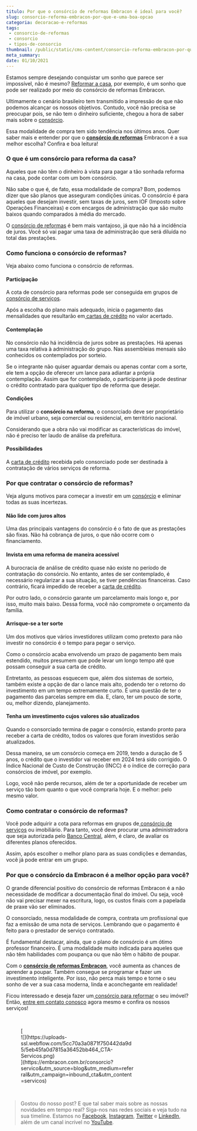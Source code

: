 ```yaml
---
titulo: Por que o consórcio de reformas Embracon é ideal para você?
slug: consorcio-reforma-embracon-por-que-e-uma-boa-opcao
categoria: decoracao-e-reformas
tags:
 - consorcio-de-reformas
 - consorcio
 - tipos-de-consorcio
thumbnail: /public/static/cms-content/consorcio-reforma-embracon-por-que-e-uma-boa-opcao.jpg
meta_summary: 
date: 01/10/2021
---
```

Estamos sempre desejando conquistar um sonho que parece ser impossível, não é mesmo? [Reformar a casa](https://www.embracon.com.br/blog/quando-e-por-que-reformar-a-sua-casa-saiba-aqui), por exemplo, é um sonho que pode ser realizado por meio do consórcio de reformas Embracon.

Ultimamente o cenário brasileiro tem transmitido a impressão de que não podemos alcançar os nossos objetivos. Contudo, você não precisa se preocupar pois, se não tem o dinheiro suficiente, chegou a hora de saber mais sobre o [consórcio](http://embracon.com.br/consorcio-servicos).

Essa modalidade de compra tem sido tendência nos últimos anos. Quer saber mais e entender por que o [**consórcio de reformas**](https://www.youtube.com/watch?v=-FO8uWuI4xY) Embracon é a sua melhor escolha? Confira e boa leitura!

### O que é um consórcio para reforma da casa?

Aqueles que não têm o dinheiro à vista para pagar a tão sonhada reforma na casa, pode contar com um bom consórcio.

Não sabe o que é, de fato, essa modalidade de compra? Bom, podemos dizer que são planos que asseguram condições únicas. O consórcio é para aqueles que desejam investir, sem taxas de juros, sem IOF (Imposto sobre Operações Financeiras) e com encargos de administração que são muito baixos quando comparados à média do mercado.

O [consórcio de reformas](https://www.embracon.com.br/blog/quando-e-por-que-reformar-a-sua-casa-saiba-aqui) é bem mais vantajoso, já que não há a incidência de juros. Você só vai pagar uma taxa de administração que será diluída no total das prestações.

### Como funciona o consórcio de reformas?

Veja abaixo como funciona o consórcio de reformas.

#### Participação

A cota de consórcio para reformas pode ser conseguida em grupos de [consórcio de serviços](http://embracon.com.br/consorcio-servicos).

Após a escolha do plano mais adequado, inicia o pagamento das mensalidades que resultarão em[ cartas de crédito](https://www.embracon.com.br/conhecaoconsorcio/o-que-e-carta-de-credito) no valor acertado.

#### Contemplação

No consórcio não há incidência de juros sobre as prestações. Há apenas uma taxa relativa à administração do grupo. Nas assembleias mensais são conhecidos os contemplados por sorteio.

Se o integrante não quiser aguardar demais ou apenas contar com a sorte, ele tem a opção de oferecer um lance para adiantar a própria contemplação. Assim que for contemplado, o participante já pode destinar o crédito contratado para qualquer tipo de reforma que desejar.

#### Condições

Para utilizar o **consórcio na reforma**, o consorciado deve ser proprietário de imóvel urbano, seja comercial ou residencial, em território nacional.

Considerando que a obra não vai modificar as características do imóvel, não é preciso ter laudo de análise da prefeitura.

#### Possibilidades

A [carta de crédito](https://www.embracon.com.br/conhecaoconsorcio/o-que-e-carta-de-credito) recebida pelo consorciado pode ser destinada à contratação de vários serviços de reforma.

### Por que contratar o consórcio de reformas?

Veja alguns motivos para começar a investir em um [consórcio](http://embracon.com.br/consorcio-servicos) e eliminar todas as suas incertezas.

#### Não lide com juros altos

Uma das principais vantagens do consórcio é o fato de que as prestações são fixas. Não há cobrança de juros, o que não ocorre com o financiamento.

#### Invista em uma reforma de maneira acessível

A burocracia de análise de crédito quase não existe no período de contratação do consórcio. No entanto, antes de ser contemplado, é necessário regularizar a sua situação, se tiver pendências financeiras. Caso contrário, ficará impedido de receber a [carta de crédito](https://www.embracon.com.br/conhecaoconsorcio/o-que-e-carta-de-credito).

Por outro lado, o consórcio garante um parcelamento mais longo e, por isso, muito mais baixo. Dessa forma, você não compromete o orçamento da família.

#### Arrisque-se a ter sorte

Um dos motivos que vários investidores utilizam como pretexto para não investir no consórcio é o tempo para pegar o serviço.

Como o consórcio acaba envolvendo um prazo de pagamento bem mais estendido, muitos presumem que pode levar um longo tempo até que possam conseguir a sua carta de crédito.

Entretanto, as pessoas esquecem que, além dos sistemas de sorteio, também existe a opção de dar o lance mais alto, podendo ter o retorno do investimento em um tempo extremamente curto. É uma questão de ter o pagamento das parcelas sempre em dia. E, claro, ter um pouco de sorte, ou, melhor dizendo, planejamento.

#### Tenha um investimento cujos valores são atualizados

Quando o consorciado termina de pagar o consórcio, estando pronto para receber a carta de crédito, todos os valores que foram investidos serão atualizados.

Dessa maneira, se um consórcio começa em 2019, tendo a duração de 5 anos, o crédito que o investidor vai receber em 2024 terá sido corrigido. O Índice Nacional de Custo de Construção (INCC) é o índice de correção para consórcios de imóvel, por exemplo.

Logo, você não perde recursos, além de ter a oportunidade de receber um serviço tão bom quanto o que você compraria hoje. E o melhor: pelo mesmo valor.

### Como contratar o consórcio de reformas?

Você pode adquirir a cota para reformas em grupos de[ consórcio de serviços](http://embracon.com.br/consorcio-servicos) ou imobiliário. Para tanto, você deve procurar uma administradora que seja autorizada pelo [Banco Central](https://www.bcb.gov.br/estabilidadefinanceira/administradoraconsorcio), além, é claro, de avaliar os diferentes planos oferecidos.

Assim, após escolher o melhor plano para as suas condições e demandas, você já pode entrar em um grupo.

### Por que o consórcio da Embracon é a melhor opção para você?

O grande diferencial positivo do consórcio de reformas Embracon é a não necessidade de modificar a documentação final do imóvel. Ou seja, você não vai precisar mexer na escritura, logo, os custos finais com a papelada de praxe vão ser eliminados.

O consorciado, nessa modalidade de compra, contrata um profissional que faz a emissão de uma nota de serviços. Lembrando que o pagamento é feito para o prestador de serviço contratado.

É fundamental destacar, ainda, que o plano de consórcio é um ótimo professor financeiro. É uma modalidade muito indicada para aqueles que não têm habilidades com poupança ou que não têm o hábito de poupar.

Com o [**consórcio de reformas Embracon**](http://embracon.com.br/consorcio-servicos), você aumenta as chances de aprender a poupar. Também consegue se programar e fazer um investimento inteligente. Por isso, não perca mais tempo e torne o seu sonho de ver a sua casa moderna, linda e aconchegante em realidade!

Ficou interessado e deseja fazer um[ consórcio para reformar](https://www.embracon.com.br/blog/consorcio-de-servicos-para-reformas-e-decoracao) o seu imóvel? Então, [entre em contato conosco](https://www.embracon.com.br/) agora mesmo e confira os nossos serviços!

‍

<figure class="w-richtext-figure-type-image w-richtext-align-center" style="max-width:310px">[<div>![](https://uploads-ssl.webflow.com/5cc70a3a0871f750442da9d5/5eb45fa0d7815a36452bb464_CTA-Servicos.png)</div>](https://embracon.com.br/consorcio?servico&utm_source=blog&utm_medium=referral&utm_campaign=inbound_cta&utm_content=servicos)</figure>‍

> Gostou do nosso post? E que tal saber mais sobre as nossas novidades em tempo real? Siga-nos nas redes sociais e veja tudo na sua timeline. Estamos no [Facebook](https://www.facebook.com/embracon/), [Instagram](https://www.instagram.com/embraconoficial/), [Twitter](https://twitter.com/embracon) e [LinkedIn](https://www.linkedin.com/company/1018875/), além de um canal incrível no [YouTube](https://www.youtube.com/channel/UCL-Y0mv9zc73Iek48NLUBzQ).
